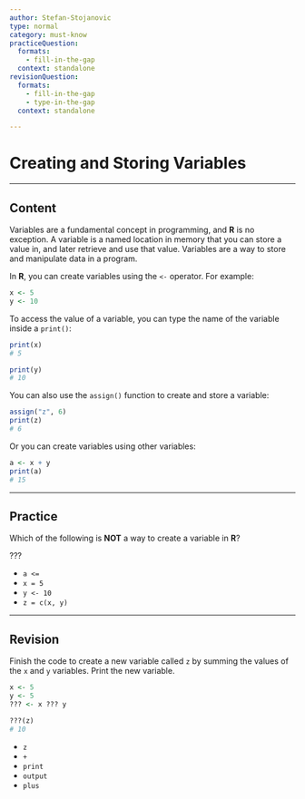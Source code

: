 ```yaml
---
author: Stefan-Stojanovic
type: normal
category: must-know
practiceQuestion:
  formats:
    - fill-in-the-gap
  context: standalone
revisionQuestion:
  formats:
    - fill-in-the-gap
    - type-in-the-gap
  context: standalone

---
```


# Creating and Storing Variables

---

## Content

Variables are a fundamental concept in programming, and **R** is no exception. A variable is a named location in memory that you can store a value in, and later retrieve and use that value. Variables are a way to store and manipulate data in a program.

In **R**, you can create variables using the `<-` operator. For example:
```r
x <- 5
y <- 10
```

To access the value of a variable, you can type the name of the variable inside a `print()`:
```r
print(x)
# 5

print(y)
# 10
```

You can also use the `assign()` function to create and store a variable:
```r
assign("z", 6)
print(z)
# 6
```

Or you can create variables using other variables:
```r
a <- x + y
print(a)
# 15
```

---
## Practice

Which of the following is **NOT** a way to create a variable in **R**?

???

- `a <=`
- `x = 5`
- `y <- 10`
- `z = c(x, y)`

---
## Revision

Finish the code to create a new variable called `z` by summing the values of the `x` and `y` variables. Print the new variable.
```r
x <- 5
y <- 5
??? <- x ??? y

???(z)
# 10
```

- `z`
- `+`
- `print`
- `output`
- `plus`
